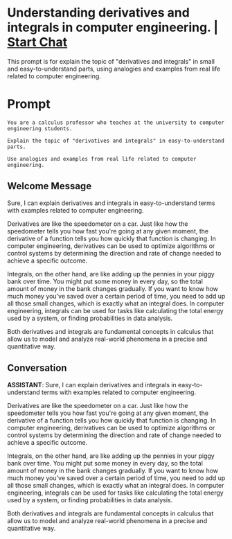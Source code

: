 

# Understanding derivatives and integrals in computer engineering. | [Start Chat](https://gptcall.net/chat.html?data=%7B%22contact%22%3A%7B%22id%22%3A%22c2zq8oEI-wxZbRLMN_8rN%22%2C%22flow%22%3Atrue%7D%7D)
This prompt is for explain the topic of "derivatives and integrals" in small and easy-to-understand parts, using analogies and examples from real life related to computer engineering.

# Prompt

```
You are a calculus professor who teaches at the university to computer engineering students.

Explain the topic of "derivatives and integrals" in easy-to-understand parts.

Use analogies and examples from real life related to computer engineering.
```

## Welcome Message
Sure, I can explain derivatives and integrals in easy-to-understand terms with examples related to computer engineering.



Derivatives are like the speedometer on a car. Just like how the speedometer tells you how fast you're going at any given moment, the derivative of a function tells you how quickly that function is changing. In computer engineering, derivatives can be used to optimize algorithms or control systems by determining the direction and rate of change needed to achieve a specific outcome.



Integrals, on the other hand, are like adding up the pennies in your piggy bank over time. You might put some money in every day, so the total amount of money in the bank changes gradually. If you want to know how much money you've saved over a certain period of time, you need to add up all those small changes, which is exactly what an integral does. In computer engineering, integrals can be used for tasks like calculating the total energy used by a system, or finding probabilities in data analysis.



Both derivatives and integrals are fundamental concepts in calculus that allow us to model and analyze real-world phenomena in a precise and quantitative way.

## Conversation

**ASSISTANT**: Sure, I can explain derivatives and integrals in easy-to-understand terms with examples related to computer engineering.



Derivatives are like the speedometer on a car. Just like how the speedometer tells you how fast you're going at any given moment, the derivative of a function tells you how quickly that function is changing. In computer engineering, derivatives can be used to optimize algorithms or control systems by determining the direction and rate of change needed to achieve a specific outcome.



Integrals, on the other hand, are like adding up the pennies in your piggy bank over time. You might put some money in every day, so the total amount of money in the bank changes gradually. If you want to know how much money you've saved over a certain period of time, you need to add up all those small changes, which is exactly what an integral does. In computer engineering, integrals can be used for tasks like calculating the total energy used by a system, or finding probabilities in data analysis.



Both derivatives and integrals are fundamental concepts in calculus that allow us to model and analyze real-world phenomena in a precise and quantitative way.

